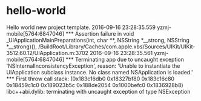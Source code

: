 # hello-world
Hello world new project template.
2016-09-16 23:28:35.559 yzmj-mobile[5764:6847046] *** Assertion failure in void _UIApplicationMainPreparations(int, char **, NSString *__strong, NSString *__strong)(), /BuildRoot/Library/Caches/com.apple.xbs/Sources/UIKit/UIKit-3512.60.12/UIApplication.m:3702
2016-09-16 23:28:35.561 yzmj-mobile[5764:6847046] *** Terminating app due to uncaught exception 'NSInternalInconsistencyException', reason: 'Unable to instantiate the UIApplication subclass instance. No class named NSApplication is loaded.'
*** First throw call stack:
(0x183c16db0 0x18327bf80 0x183c16c80 0x18459c1c0 0x189023b5c 0x188de2054 0x1000befc0 0x1836928b8)
libc++abi.dylib: terminating with uncaught exception of type NSException